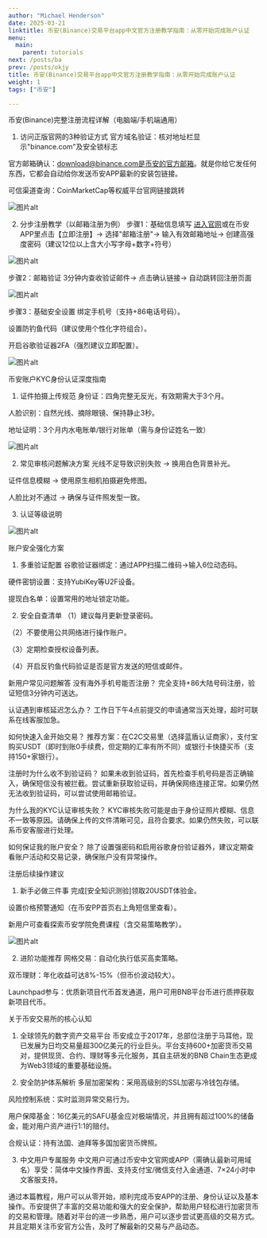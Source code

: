 ```yaml
---
author: "Michael Henderson"
date: 2025-03-21
linktitle: 币安(Binance)交易平台app中文官方注册教学指南：从零开始完成账户认证
menu:
  main:
    parent: tutorials
next: /posts/ba
prev: /posts/okjy
title: 币安(Binance)交易平台app中文官方注册教学指南：从零开始完成账户认证
weight: 1
tags: ["币安"]

---
```

币安(Binance)完整注册流程详解（电脑端/手机端通用）
1. 访问正版官网的3种验证方式
官方域名验证：核对地址栏显示"binance.com"及安全锁标志

官方邮箱确认：download@binance.com是币安的官方邮箱。就是你给它发任何东西，它都会自动给你发送币安APP最新的安装包链接。

可信渠道查询：CoinMarketCap等权威平台官网链接跳转

![图片alt](https://i.miji.bid/2025/03/21/f8306fa15a684f75b13e5fa25ae8fc00.png "图片title")

2. 分步注册教学（以邮箱注册为例）
步骤1：基础信息填写
[进入官网](https://www.binance.com/join?ref=POLCDRC1)或在币安APP里点击【立即注册】→ 选择"邮箱注册"→ 输入有效邮箱地址→ 创建高强度密码（建议12位以上含大小写字母+数字+符号）

![图片alt](https://i.miji.bid/2025/03/21/053a189a83f1d5ee6339f98baf259446.png "图片title")

步骤2：邮箱验证
3分钟内查收验证邮件→ 点击确认链接→ 自动跳转回注册页面

![图片alt](https://i.miji.bid/2025/03/21/b8bea809e6d1d57f359e029b94ad31e4.png "图片title")

步骤3：基础安全设置
绑定手机号（支持+86电话号码）。

设置防钓鱼代码（建议使用个性化字符组合）。

开启谷歌验证器2FA（强烈建议立即配置）。

![图片alt](https://i.miji.bid/2025/03/21/96b1d07916e14cfa85c48c9e561bbd7f.png "图片title")

币安账户KYC身份认证深度指南
1. 证件拍摄上传规范
身份证：四角完整无反光，有效期需大于3个月。

人脸识别：自然光线、摘除眼镜、保持静止3秒。

地址证明：3个月内水电账单/银行对账单（需与身份证姓名一致）

![图片alt](https://i.miji.bid/2025/03/21/f5ed1bbd7c2f23c20702834b26729be9.png "图片title")

2. 常见审核问题解决方案
光线不足导致识别失败 → 换用白色背景补光。

证件信息模糊 → 使用原生相机拍摄避免修图。

人脸比对不通过 → 确保与证件照发型一致。

3. 认证等级说明

![图片alt](https://i.miji.bid/2025/03/21/a056612233cce0dbe85a513cd396cd56.png "图片title")

账户安全强化方案
1. 多重验证配置
谷歌验证器绑定：通过APP扫描二维码→输入6位动态码。

硬件密钥设置：支持YubiKey等U2F设备。

提现白名单：设置常用的地址锁定功能。

2. 安全自查清单
（1）建议每月更新登录密码。

（2）不要使用公共网络进行操作账户。

（3）定期检查授权设备列表。

（4）开启反钓鱼代码验证是否是官方发送的短信或邮件。

新用户常见问题解答
没有海外手机号能否注册？
完全支持+86大陆号码注册，验证短信3分钟内可送达。

认证遇到审核延迟怎么办？
工作日下午4点前提交的申请通常当天处理，超时可联系在线客服加急。

如何快速入金开始交易？
推荐方案：在C2C交易里（选择蓝盾认证商家），支付宝购买USDT（即时到账0手续费，但定期的汇率有所不同）或银行卡快捷买币（支持150+家银行）。

注册时为什么收不到验证码？
如果未收到验证码，首先检查手机号码是否正确输入，确保短信没有被拦截。尝试重新获取验证码，并确保网络连接正常。如果仍然无法收到验证码，可以尝试使用邮箱验证。

为什么我的KYC认证审核失败？
KYC审核失败可能是由于身份证照片模糊、信息不一致等原因。请确保上传的文件清晰可见，且符合要求。如果仍然失败，可以联系币安客服进行处理。

如何保证我的账户安全？
除了设置强密码和启用谷歌身份验证器外，建议定期查看账户活动和交易记录，确保账户没有异常操作。

注册后续操作建议
1. 新手必做三件事
完成[安全知识测验]领取20USDT体验金。

设置价格预警通知（在币安PP首页右上角短信里查看）。

新用户可查看探索币安学院免费课程（含交易策略教学）。

![图片alt](https://i.miji.bid/2025/03/21/38fb2ed7c09dc1a39c1384d04ea9f73e.png "图片title")

2. 进阶功能推荐
网格交易：自动化执行低买高卖策略。

双币理财：年化收益可达8%-15%（但币价波动较大）。

Launchpad参与：优质新项目代币首发通道，用户可用BNB平台币进行质押获取新项目代币。

关于币安交易所的核心认知
1. 全球领先的数字资产交易平台
币安成立于2017年，总部位注册于马耳他，现已发展为日均交易量超300亿美元的行业巨头。平台支持600+加密货币交易对，提供现货、合约、理财等多元化服务，其自主研发的BNB Chain生态更成为Web3领域的重要基础设施。

2. 安全防护体系解析
多层加密架构：采用高级别的SSL加密与冷钱包存储。

风险控制系统：实时监测异常交易行为。

用户保障基金：16亿美元的SAFU基金应对极端情况，并且拥有超过100%的储备金，能对用户资产进行1:1的赔付。

合规认证：持有法国、迪拜等多国加密货币牌照。

3. 中文用户专属服务
中文用户可通过币安中文官网或APP（需确认最新可用域名）享受：简体中文操作界面、支持支付宝/微信支付入金通道、7×24小时中文客服支持。

通过本篇教程，用户可以从零开始，顺利完成币安APP的注册、身份认证以及基本操作。币安提供了丰富的交易功能和强大的安全保护，帮助用户轻松进行加密货币的交易和管理。随着对平台的进一步熟悉，用户可以逐步尝试更高级的交易方式。并且定期关注币安官方公告，及时了解最新的交易与产品动态。